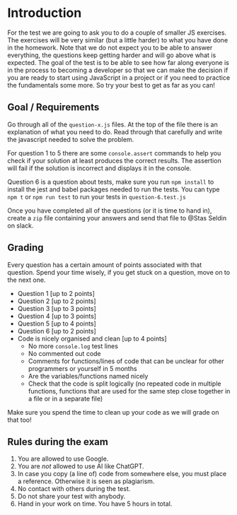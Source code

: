 # Introduction

For the test we are going to ask you to do a couple of smaller JS exercises. The exercises will be very similar (but a little harder) to what you have done in the homework. Note that we do not expect you to be able to answer everything, the questions keep getting harder and will go above what is expected. The goal of the test is to be able to see how far along everyone is in the process to becoming a developer so that we can make the decision if you are ready to start using JavaScript in a project or if you need to practice the fundamentals some more. So try your best to get as far as you can!

## Goal / Requirements

Go through all of the `question-x.js` files. At the top of the file there is an explanation of what you need to do. Read through that carefully and write the javascript needed to solve the problem.

For question 1 to 5 there are some `console.assert` commands to help you check if your solution at least produces the correct results. The assertion will fail if the solution is incorrect and displays it in the console.

Question 6 is a question about tests, make sure you run `npm install` to install the jest and babel packages needed to run the tests. You can type `npm t` or `npm run test` to run your tests in `question-6.test.js`

Once you have completed all of the questions (or it is time to hand in), create a `zip` file containing your answers and send that file to @Stas Seldin on slack.

## Grading

Every question has a certain amount of points associated with that question. Spend your time wisely, if you get stuck on a question, move on to the next one.

- Question 1 [up to 2 points]
- Question 2 [up to 2 points]
- Question 3 [up to 3 points]
- Question 4 [up to 3 points]
- Question 5 [up to 4 points]
- Question 6 [up to 2 points]
- Code is nicely organised and clean [up to 4 points]
  - No more `console.log` test lines
  - No commented out code
  - Comments for functions/lines of code that can be unclear for other programmers or yourself in 5 months
  - Are the variables/functions named nicely
  - Check that the code is split logically (no repeated code in multiple functions, functions that are used for the same step close together in a file or in a separate file)

Make sure you spend the time to clean up your code as we will grade on that too!

## Rules during the exam

1. You are allowed to use Google.
2. You are *not* allowed to use AI like ChatGPT.
2. In case you copy (a line of) code from somewhere else, you must place a reference. Otherwise it is seen as plagiarism.
3. No contact with others during the test.
4. Do not share your test with anybody.
5. Hand in your work on time. You have 5 hours in total.
